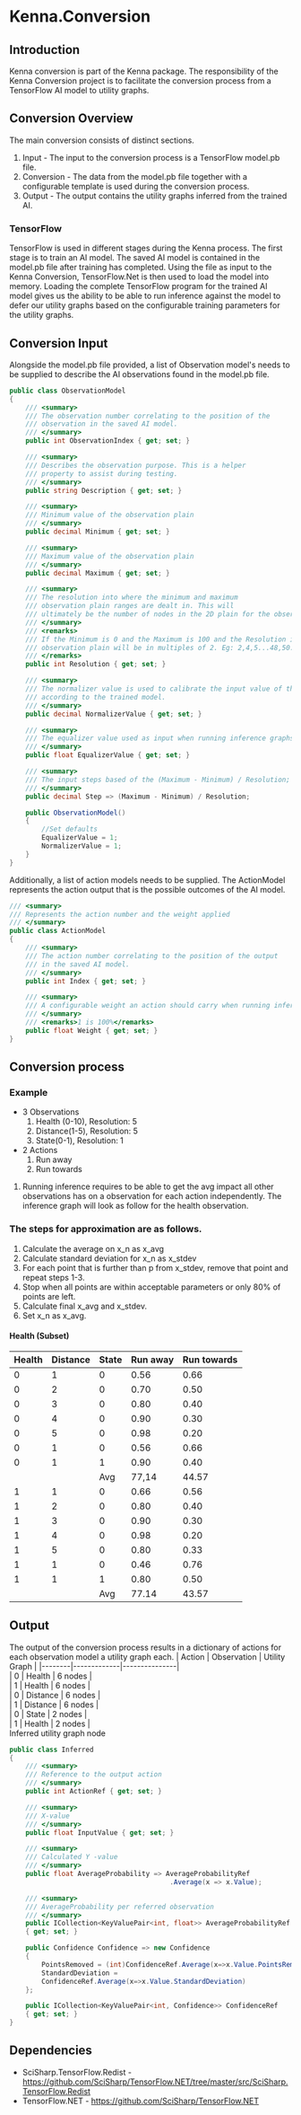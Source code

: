 # Kenna.Conversion
## Introduction
Kenna conversion is part of the Kenna package. The responsibility of the Kenna Conversion project is to facilitate the conversion process from a TensorFlow AI model to utility graphs.
## Conversion Overview
The main conversion consists of distinct sections.
1. Input - The input to the conversion process is a TensorFlow model.pb file.
2. Conversion - The data from the model.pb file together with a configurable template is used during the conversion process.
3. Output - The output contains the utility graphs inferred from the trained AI.
### TensorFlow
TensorFlow is used in different stages during the Kenna process. The first stage is to train an AI model. The saved AI model is contained in the model.pb file after training has completed. Using the file as input to the Kenna Conversion, TensorFlow.Net is then used to load the model into memory. Loading the complete TensorFlow program for the trained AI model gives us the ability to be able to run inference against the model to defer our utility graphs based on the configurable training parameters for the utility graphs.
## Conversion Input
Alongside the model.pb file provided, a list of Observation model's needs to be supplied to describe the AI observations found in the model.pb file.
``` C# 
public class ObservationModel
{
    /// <summary>
    /// The observation number correlating to the position of the
    /// observation in the saved AI model.
    /// </summary>
    public int ObservationIndex { get; set; }

    /// <summary>
    /// Describes the observation purpose. This is a helper
    /// property to assist during testing.
    /// </summary>
    public string Description { get; set; }

    /// <summary>
    /// Minimum value of the observation plain
    /// </summary>
    public decimal Minimum { get; set; }

    /// <summary>
    /// Maximum value of the observation plain
    /// </summary>
    public decimal Maximum { get; set; }

    /// <summary>
    /// The resolution into where the minimum and maximum
    /// observation plain ranges are dealt in. This will
    /// ultimately be the number of nodes in the 2D plain for the observation
    /// </summary>
    /// <remarks>
    /// If the Minimum is 0 and the Maximum is 100 and the Resolution is 50. The
    /// observation plain will be in multiples of 2. Eg: 2,4,5...48,50.
    /// </remarks>
    public int Resolution { get; set; }

    /// <summary>
    /// The normalizer value is used to calibrate the input value of the observation
    /// according to the trained model.
    /// </summary>
    public decimal NormalizerValue { get; set; }

    /// <summary>
    /// The equalizer value used as input when running inference graphs of other observations.
    /// </summary>
    public float EqualizerValue { get; set; }

    /// <summary>
    /// The input steps based of the (Maximum - Minimum) / Resolution;
    /// </summary>
    public decimal Step => (Maximum - Minimum) / Resolution;

    public ObservationModel()
    {
        //Set defaults
        EqualizerValue = 1;
        NormalizerValue = 1;
    }
}
```
Additionally, a list of action models needs to be supplied. The ActionModel represents the action output that is the possible outcomes of the AI model.
``` C#
/// <summary>
/// Represents the action number and the weight applied
/// </summary>
public class ActionModel
{
    /// <summary>
    /// The action number correlating to the position of the output
    /// in the saved AI model.
    /// </summary>
    public int Index { get; set; }

    /// <summary>
    /// A configurable weight an action should carry when running inference.
    /// </summary>
    /// <remarks>1 is 100%</remarks>
    public float Weight { get; set; }
}
```
## Conversion process
### Example
* 3 Observations
    1. Health (0-10), Resolution: 5
    2. Distance(1-5), Resolution: 5
    3. State(0-1), Resolution: 1
* 2 Actions
    1. Run away
    2. Run towards
1. Running inference requires to be able to get the avg impact all other observations has on a observation for each action independently. The inference graph will look as follow for the health observation.
### The steps for approximation are as follows.
1.	Calculate the average on x_n as x_avg
2.	Calculate standard deviation for x_n as x_stdev
3.	For each point that is further than p from x_stdev, remove that point and repeat steps 1-3.
4.	Stop when all points are within acceptable parameters or only 80% of points are left.
5.	Calculate final x_avg and x_stdev.
6.	Set x_n as x_avg. 

#### Health (Subset)
| Health | Distance | State | Run away | Run towards |  
|--------|----------|-------|----------|-------------|
| 0      | 1        | 0     | 0.56     | 0.66        |  
| 0      | 2        | 0     | 0.70     | 0.50        |  
| 0      | 3        | 0     | 0.80     | 0.40        |  
| 0      | 4        | 0     | 0.90     | 0.30        |  
| 0      | 5        | 0     | 0.98     | 0.20        |  
| 0      | 1        | 0     | 0.56     | 0.66        |  
| 0      | 1        | 1     | 0.90     | 0.40        |  
|        |          |  Avg  | 77,14    | 44.57       |  
| 1      | 1        | 0     | 0.66     | 0.56        |  
| 1      | 2        | 0     | 0.80     | 0.40        |  
| 1      | 3        | 0     | 0.90     | 0.30        |  
| 1      | 4        | 0     | 0.98     | 0.20        |  
| 1      | 5        | 0     | 0.80     | 0.33        |  
| 1      | 1        | 0     | 0.46     | 0.76        |  
| 1      | 1        | 1     | 0.80     | 0.50        |  
|        |          | Avg   | 77.14    | 43.57       |  

## Output
The output of the conversion process results in a dictionary of actions for each observation model a utility graph each.
| Action | Observation | Utility Graph | 
|--------|-------------|---------------|  
| 0      | Health      | 6 nodes       |  
| 1      | Health      | 6 nodes       |  
| 0      | Distance    | 6 nodes       |  
| 1      | Distance    | 6 nodes       |  
| 0      | State       | 2 nodes       |  
| 1      | Health      | 2 nodes       |  
Inferred utility graph node
``` C#
public class Inferred
{
    /// <summary>
    /// Reference to the output action
    /// </summary>
    public int ActionRef { get; set; }

    /// <summary>
    /// X-value
    /// </summary>
    public float InputValue { get; set; }

    /// <summary>
    /// Calculated Y -value
    /// </summary>
    public float AverageProbability => AverageProbabilityRef
                                        .Average(x => x.Value);

    /// <summary>
    /// AverageProbability per referred observation
    /// </summary>
    public ICollection<KeyValuePair<int, float>> AverageProbabilityRef 
    { get; set; }

    public Confidence Confidence => new Confidence
    {
        PointsRemoved = (int)ConfidenceRef.Average(x=>x.Value.PointsRemoved),
        StandardDeviation =
        ConfidenceRef.Average(x=>x.Value.StandardDeviation)
    };

    public ICollection<KeyValuePair<int, Confidence>> ConfidenceRef 
    { get; set; }
}
```
## Dependencies
* SciSharp.TensorFlow.Redist - https://github.com/SciSharp/TensorFlow.NET/tree/master/src/SciSharp.TensorFlow.Redist
* TensorFlow.NET - https://github.com/SciSharp/TensorFlow.NET